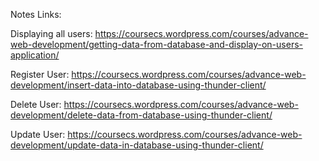 Notes Links:

Displaying all users:
https://coursecs.wordpress.com/courses/advance-web-development/getting-data-from-database-and-display-on-users-application/

Register User:
https://coursecs.wordpress.com/courses/advance-web-development/insert-data-into-database-using-thunder-client/

Delete User:
https://coursecs.wordpress.com/courses/advance-web-development/delete-data-from-database-using-thunder-client/

Update User:
https://coursecs.wordpress.com/courses/advance-web-development/update-data-in-database-using-thunder-client/



